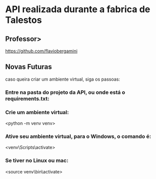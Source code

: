 # API realizada durante a fabrica de Talestos

## Professor>
 https://github.com/flaviobergamini

 ## Novas Futuras
caso queira criar um ambiente virtual, siga os passoas:
 ### Entre na pasta do projeto da API, ou onde está o requirements.txt: 
 <cd Vendas>

 ### Crie um ambiente virtual: 
 <python -m venv venv>

 ### Ative seu ambiente virtual, para o Windows, o comando é: 
 <venv\Scripts\activate>
 ### Se tiver no Linux ou mac: 
 <source venv\bin\activate>


